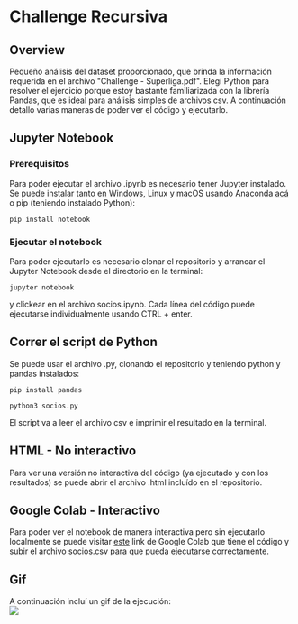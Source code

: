 # Challenge Recursiva

## Overview
Pequeño análisis del dataset proporcionado, que brinda la información requerida en el archivo "Challenge - Superliga.pdf". Elegí Python para resolver el ejercicio porque estoy bastante familiarizada con la librería Pandas, que es ideal para análisis simples de archivos csv. A continuación detallo varias maneras de poder ver el código y ejecutarlo.

## Jupyter Notebook

### Prerequisitos
Para poder ejecutar el archivo .ipynb es necesario tener Jupyter instalado. Se puede instalar tanto en Windows, Linux y macOS usando Anaconda [acá](https://www.anaconda.com/products/individual) o pip (teniendo instalado Python):

```
pip install notebook
```
### Ejecutar el notebook
Para poder ejecutarlo es necesario clonar el repositorio y arrancar el Jupyter Notebook desde el directorio en la terminal:
```
jupyter notebook
```
y clickear en el archivo socios.ipynb.
Cada línea del código puede ejecutarse individualmente usando CTRL + enter.

## Correr el script de Python
Se puede usar el archivo .py, clonando el repositorio y teniendo python y pandas instalados:
```
pip install pandas
```
```
python3 socios.py
```
El script va a leer el archivo csv e imprimir el resultado en la terminal.
## HTML - No interactivo
Para ver una versión no interactiva del código (ya ejecutado y con los resultados) se puede abrir el archivo .html incluído en el repositorio.

## Google Colab - Interactivo
Para poder ver el notebook de manera interactiva pero sin ejecutarlo localmente se puede visitar [este](https://colab.research.google.com/drive/1Nckkgdk7TFeu0ncLj98Xih_golvZD3aL?usp=sharing) link de Google Colab que tiene el código y subir el archivo socios.csv para que pueda ejecutarse correctamente. 

## Gif
A continuación incluí un gif de la ejecución:  
![](https://github.com/lrfrryr/recu_challenge_py/blob/main/socios.gif)
